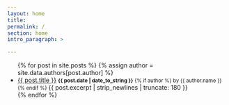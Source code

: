 ```yaml
---
layout: home
title: 
permalink: /
section: home
intro_paragraph: >

---
```


<section>
<ul>
    {% for post in site.posts %}
    {% assign author = site.data.authors[post.author] %}
      <li>
      <a href="{{ post.url }}">{{ post.title }}</a>
        <time datetime="{{ post.date }}">
          <small>
            <strong>{{ post.date | date_to_string }}</strong>
            {% if author %}
              by {{ author.name }}
            {% endif %}
          </small>
        </time>
        {{ post.excerpt | strip_newlines | truncate: 180 }}
      </li>
    {% endfor %}
  </ul>
  <section>
